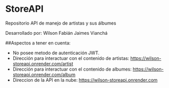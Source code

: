 # StoreAPI
Repositorio API de manejo de artistas y sus álbumes

Desarrollado por: Wilson Fabián Jaimes Vianchá

##Aspectos a tener en cuenta:
- No posee metodo de autenticación JWT.
- Dirección para interactuar con el contenido de artistas: https://wilson-storeapi.onrender.com/artist
- Dirección para interactuar con el contenido de albumes: https://wilson-storeapi.onrender.com/album
- Direccion de la API en la nube: https://wilson-storeapi.onrender.com
